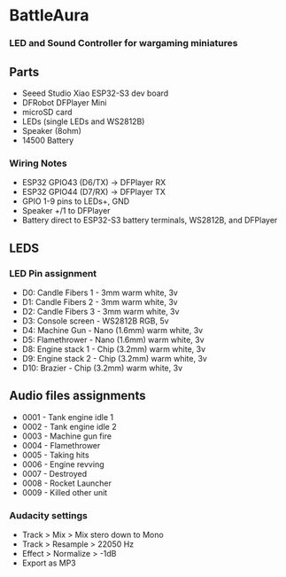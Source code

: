 # BattleAura
### LED and Sound Controller for wargaming miniatures

## Parts

- Seeed Studio Xiao ESP32-S3 dev board
- DFRobot DFPlayer Mini
- microSD card
- LEDs (single LEDs and WS2812B)
- Speaker (8ohm)
- 14500 Battery

### Wiring Notes

- ESP32 GPIO43 (D6/TX) -> DFPlayer RX
- ESP32 GPIO44 (D7/RX) -> DFPlayer TX
- GPIO 1-9 pins to LEDs+, GND
- Speaker +/1 to DFPlayer
- Battery direct to ESP32-S3 battery terminals, WS2812B, and DFPlayer

## LEDS

### LED Pin assignment

- D0: Candle Fibers 1 - 3mm warm white, 3v
- D1: Candle Fibers 2 - 3mm warm white, 3v
- D2: Candle Fibers 3 - 3mm warm white, 3v
- D3: Console screen - WS2812B RGB, 5v
- D4: Machine Gun - Nano (1.6mm) warm white, 3v
- D5: Flamethrower - Nano (1.6mm) warm white, 3v
- D8: Engine stack 1 - Chip (3.2mm) warm white, 3v
- D9: Engine stack 2 - Chip (3.2mm) warm white, 3v
- D10: Brazier - Chip (3.2mm) warm white, 3v

## Audio files assignments

- 0001 - Tank engine idle 1
- 0002 - Tank engine idle 2
- 0003 - Machine gun fire
- 0004 - Flamethrower
- 0005 - Taking hits
- 0006 - Engine revving
- 0007 - Destroyed
- 0008 - Rocket Launcher
- 0009 - Killed other unit

 ### Audacity settings
  - Track > Mix > Mix stero down to Mono
  - Track > Resample > 22050 Hz
  - Effect > Normalize > -1dB
  - Export as MP3
